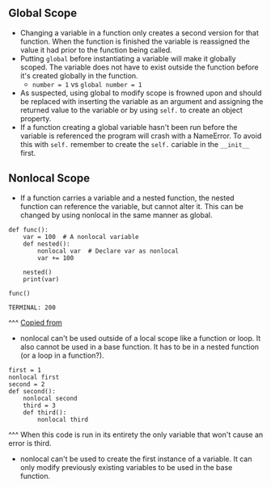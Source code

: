## Global Scope

- Changing a variable in a function only creates a second version for that function. When the function is finished the variable is reassigned the value it had prior to the function being called.
- Putting `global` before instantiating a variable will make it globally scoped. The variable does not have to exist outside the function before it's created globally in the function.
  - `number = 1` vs `global number = 1`
- As suspected, using global to modify scope is frowned upon and should be replaced with inserting the variable as an argument and assigning the returned value to the variable or by using `self.` to create an object property.
- If a function creating a global variable hasn't been run before the variable is referenced the program will crash with a NameError. To avoid this with `self.` remember to create the `self.` cariable in the `__init__` first.

## Nonlocal Scope

- If a function carries a variable and a nested function, the nested function can reference the variable, but cannot alter it. This can be changed by using nonlocal in the same manner as global.

```
def func():
    var = 100  # A nonlocal variable
    def nested():
        nonlocal var  # Declare var as nonlocal
        var += 100

    nested()
    print(var)

func()

TERMINAL: 200
```

^^^ [Copied from](https://realpython.com/python-scope-legb-rule/#the-global-statement)
- nonlocal can't be used outside of a local scope like a function or loop. It also cannot be used in a base function. It has to be in a nested function (or a loop in a function?).

```
first = 1
nonlocal first
second = 2
def second():
    nonlocal second
    third = 3
    def third():
        nonlocal third
```

^^^ When this code is run in its entirety the only variable that won't cause an error is third.
- nonlocal can't be used to create the first instance of a variable. It can only modify previously existing variables to be used in the base function.